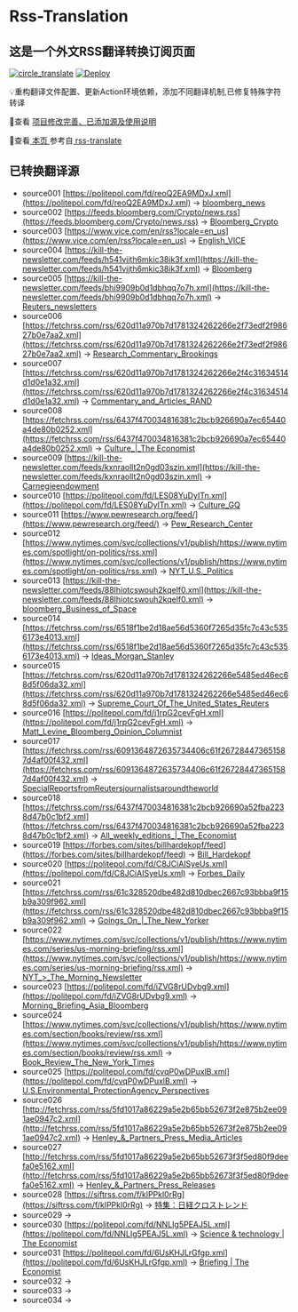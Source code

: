 #  Rss-Translation

## 这是一个外文RSS翻译转换订阅页面 

[![circle_translate](https://github.com/ueui/rss-translate/actions/workflows/circle_translate.yml/badge.svg)](https://github.com/ueui/rss-translate/actions/workflows/circle_translate.yml) [![Deploy](https://github.com/ueui/rss-translate/actions/workflows/jekyll-gh-pages.yml/badge.svg)](https://github.com/ueui/rss-translate/actions/workflows/jekyll-gh-pages.yml)

 💡重构翻译文件配置、更新Action环境依赖，添加不同翻译机制,已修复特殊字符转译

 📢查看 [项目修改完善、已添加源及使用说明](https://github.com/ueui/rss-translate/tree/main/illustrate)

 📢查看[ 本页 ](https://ueui.github.io/rss-translate) 参考自[ rss-translate ](https://github.com/talengu/rss-translate)

## 已转换翻译源
 - source001 [https://politepol.com/fd/reoQ2EA9MDxJ.xml](https://politepol.com/fd/reoQ2EA9MDxJ.xml) -> [bloomberg_news](rss/bloomberg_news.xml)
 - source002 [https://feeds.bloomberg.com/Crypto/news.rss](https://feeds.bloomberg.com/Crypto/news.rss) -> [Bloomberg_Crypto](rss/Bloomberg_Crypto.xml)
 - source003 [https://www.vice.com/en/rss?locale=en_us](https://www.vice.com/en/rss?locale=en_us) -> [English_VICE](rss/English_VICE.xml)
 - source004 [https://kill-the-newsletter.com/feeds/h541vjjth6mkic38ik3f.xml](https://kill-the-newsletter.com/feeds/h541vjjth6mkic38ik3f.xml) -> [Bloomberg](rss/Bloomberg.xml)
 - source005 [https://kill-the-newsletter.com/feeds/bhi9909b0d1dbhqq7o7h.xml](https://kill-the-newsletter.com/feeds/bhi9909b0d1dbhqq7o7h.xml) -> [Reuters_newsletters](rss/Reuters_newsletters.xml)
 - source006 [https://fetchrss.com/rss/620d11a970b7d1781324262266e2f73edf2f98627b0e7aa2.xml](https://fetchrss.com/rss/620d11a970b7d1781324262266e2f73edf2f98627b0e7aa2.xml) -> [Research_Commentary_Brookings](rss/Research_Commentary_Brookings.xml)
 - source007 [https://fetchrss.com/rss/620d11a970b7d1781324262266e2f4c31634514d1d0e1a32.xml](https://fetchrss.com/rss/620d11a970b7d1781324262266e2f4c31634514d1d0e1a32.xml) -> [Commentary_and_Articles_RAND](rss/Commentary_and_Articles_RAND.xml)
 - source008 [https://fetchrss.com/rss/6437f470034816381c2bcb926690a7ec65440a4de80b0252.xml](https://fetchrss.com/rss/6437f470034816381c2bcb926690a7ec65440a4de80b0252.xml) -> [Culture_|_The Economist](rss/Culture_%7C_The%20Economist.xml)
 - source009 [https://kill-the-newsletter.com/feeds/kxnraollt2n0gd03szin.xml](https://kill-the-newsletter.com/feeds/kxnraollt2n0gd03szin.xml) -> [Carnegieendowment](rss/Carnegieendowment.xml)
 - source010 [https://politepol.com/fd/LES08YuDyITn.xml](https://politepol.com/fd/LES08YuDyITn.xml) -> [Culture_GQ](rss/Culture_GQ.xml)
 - source011 [https://www.pewresearch.org/feed/](https://www.pewresearch.org/feed/) -> [Pew_Research_Center](rss/Pew_Research_Center.xml)
 - source012 [https://www.nytimes.com/svc/collections/v1/publish/https://www.nytimes.com/spotlight/on-politics/rss.xml](https://www.nytimes.com/svc/collections/v1/publish/https://www.nytimes.com/spotlight/on-politics/rss.xml) -> [NYT_U.S._Politics](rss/NYT_U.S._Politics.xml)
 - source013 [https://kill-the-newsletter.com/feeds/88lhiotcswouh2kqelf0.xml](https://kill-the-newsletter.com/feeds/88lhiotcswouh2kqelf0.xml) -> [bloomberg_Business_of_Space](rss/bloomberg_Business_of_Space.xml)
 - source014 [https://fetchrss.com/rss/6518f1be2d18ae56d5360f7265d35fc7c43c5356173e4013.xml](https://fetchrss.com/rss/6518f1be2d18ae56d5360f7265d35fc7c43c5356173e4013.xml) -> [Ideas_Morgan_Stanley](rss/Ideas_Morgan_Stanley.xml)
 - source015 [https://fetchrss.com/rss/620d11a970b7d1781324262266e5485ed46ec68d5f06da32.xml](https://fetchrss.com/rss/620d11a970b7d1781324262266e5485ed46ec68d5f06da32.xml) -> [Supreme_Court_Of_The_United_States_Reuters](rss/Supreme_Court_Of_The_United_States_Reuters.xml)
 - source016 [https://politepol.com/fd/j1rpG2cevFgH.xml](https://politepol.com/fd/j1rpG2cevFgH.xml) -> [Matt_Levine_Bloomberg_Opinion_Columnist](rss/Matt_Levine_Bloomberg_Opinion_Columnist.xml)
 - source017 [https://fetchrss.com/rss/6091364872635734406c61f267284473651587d4af00f432.xml](https://fetchrss.com/rss/6091364872635734406c61f267284473651587d4af00f432.xml) -> [SpecialReportsfromReutersjournalistsaroundtheworld](rss/SpecialReportsfromReutersjournalistsaroundtheworld.xml)
 - source018 [https://fetchrss.com/rss/6437f470034816381c2bcb926690a52fba2238d47b0c1bf2.xml](https://fetchrss.com/rss/6437f470034816381c2bcb926690a52fba2238d47b0c1bf2.xml) -> [All_weekly_editions_|_The_Economist](rss/All_weekly_editions_%7C_The_Economist.xml)
 - source019 [https://forbes.com/sites/billhardekopf/feed](https://forbes.com/sites/billhardekopf/feed) -> [Bill_Hardekopf](rss/Bill_Hardekopf.xml)
 - source020 [https://politepol.com/fd/C8JCiAISyeUs.xml](https://politepol.com/fd/C8JCiAISyeUs.xml) -> [Forbes_Daily](rss/Forbes_Daily.xml)
 - source021 [https://fetchrss.com/rss/61c328520dbe482d810dbec2667c93bbba9f15b9a309f962.xml](https://fetchrss.com/rss/61c328520dbe482d810dbec2667c93bbba9f15b9a309f962.xml) -> [Goings_On_|_The_New_Yorker](rss/Goings_On_%7C_The_New_Yorker.xml)
 - source022 [https://www.nytimes.com/svc/collections/v1/publish/https://www.nytimes.com/series/us-morning-briefing/rss.xml](https://www.nytimes.com/svc/collections/v1/publish/https://www.nytimes.com/series/us-morning-briefing/rss.xml) -> [NYT_>_The_Morning_Newsletter](rss/NYT_%3E_The_Morning_Newsletter.xml)
 - source023 [https://politepol.com/fd/iZVG8rUDvbg9.xml](https://politepol.com/fd/iZVG8rUDvbg9.xml) -> [Morning_Briefing_Asia_Bloomberg](rss/Morning_Briefing_Asia_Bloomberg.xml)
 - source024 [https://www.nytimes.com/svc/collections/v1/publish/https://www.nytimes.com/section/books/review/rss.xml](https://www.nytimes.com/svc/collections/v1/publish/https://www.nytimes.com/section/books/review/rss.xml) -> [Book_Review_The_New_York_Times](rss/Book_Review_The_New_York_Times.xml)
 - source025 [https://politepol.com/fd/cvqP0wDPuxlB.xml](https://politepol.com/fd/cvqP0wDPuxlB.xml) -> [U.S.Environmental_ProtectionAgency_Perspectives](rss/U.S.Environmental_ProtectionAgency_Perspectives.xml)
 - source026 [http://fetchrss.com/rss/5fd1017a86229a5e2b65bb52673f2e875b2ee091ae0947c2.xml](http://fetchrss.com/rss/5fd1017a86229a5e2b65bb52673f2e875b2ee091ae0947c2.xml) -> [Henley_&_Partners_Press_Media_Articles](rss/Henley_%26_Partners_Press_Media_Articles.xml)
 - source027 [http://fetchrss.com/rss/5fd1017a86229a5e2b65bb52673f3f5ed80f9deefa0e5162.xml](http://fetchrss.com/rss/5fd1017a86229a5e2b65bb52673f3f5ed80f9deefa0e5162.xml) -> [Henley_&_Partners_Press_Releases](rss/Henley_%26_Partners_Press_Releases.xml)
 - source028 [https://siftrss.com/f/klPPkl0rRg](https://siftrss.com/f/klPPkl0rRg) -> [特集：日経クロストレンド](rss/%E7%89%B9%E9%9B%86%EF%BC%9A%E6%97%A5%E7%B5%8C%E3%82%AF%E3%83%AD%E3%82%B9%E3%83%88%E3%83%AC%E3%83%B3%E3%83%89.xml)
 - source029 []() -> [](rss/.xml)
 - source030 [https://politepol.com/fd/NNLIg5PEAJ5L.xml](https://politepol.com/fd/NNLIg5PEAJ5L.xml) -> [Science & technology | The Economist](rss/Science%20%26%20technology%20%7C%20The%20Economist.xml)
 - source031 [https://politepol.com/fd/6UsKHJLrGfgp.xml](https://politepol.com/fd/6UsKHJLrGfgp.xml) -> [Briefing | The Economist](rss/Briefing%20%7C%20The%20Economist.xml)
 - source032 []() -> [](rss/.xml)
 - source033 []() -> [](rss/.xml)
 - source034 []() -> [](rss/.xml)
